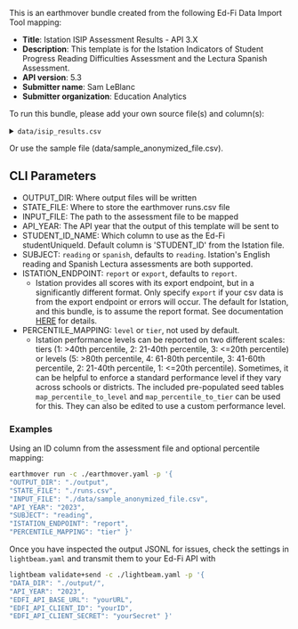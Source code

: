 This is an earthmover bundle created from the following Ed-Fi Data Import Tool mapping:
* **Title**: Istation ISIP Assessment Results - API 3.X
* **Description**: This template is for the Istation Indicators of Student Progress Reading Difficulties Assessment and the Lectura Spanish Assessment.
* **API version**: 5.3
* **Submitter name**: Sam LeBlanc
* **Submitter organization**: Education Analytics

To run this bundle, please add your own source file(s) and column(s):
<details>
<summary><code>data/isip_results.csv</code></summary>
This is the CSV download of Istation student result data retrieved from the API. You can use either the `report` or `export` endpoint.
</details>

Or use the sample file (data/sample_anonymized_file.csv).

## CLI Parameters
- OUTPUT_DIR: Where output files will be written
- STATE_FILE: Where to store the earthmover runs.csv file
- INPUT_FILE: The path to the assessment file to be mapped
- API_YEAR: The API year that the output of this template will be sent to
- STUDENT_ID_NAME: Which column to use as the Ed-Fi studentUniqueId. Default column is 'STUDENT_ID' from the Istation file.
- SUBJECT: `reading` or `spanish`, defaults to `reading`. Istation's English reading and Spanish Lectura assessments are both supported.
- ISTATION_ENDPOINT: `report` or `export`, defaults to `report`.
   - Istation provides all scores with its export endpoint, but in a significantly different format. Only specify `export` if your csv data is from the export endpoint or errors will occur. The default for Istation, and this bundle, is to assume the report format.  See documentation [HERE](https://help.istation.com/en_US/how-do-i-automate-data-exports) for details.
- PERCENTILE_MAPPING: `level` or `tier`, not used by default.
   - Istation performance levels can be reported on two different scales: tiers (1: >40th percentile, 2: 21-40th percentile, 3: <=20th percentile) or levels (5: >80th percentile, 4: 61-80th percentile, 3: 41-60th percentile, 2: 21-40th percentile, 1: <=20th percentile). Sometimes, it can be helpful to enforce a standard performance level if they vary across schools or districts. The included pre-populated seed tables `map_percentile_to_level` and `map_percentile_to_tier` can be used for this. They can also be edited to use a custom performance level.

### Examples
Using an ID column from the assessment file and optional percentile mapping:
```bash
earthmover run -c ./earthmover.yaml -p '{
"OUTPUT_DIR": "./output",
"STATE_FILE": "./runs.csv",
"INPUT_FILE": "./data/sample_anonymized_file.csv",
"API_YEAR": "2023",
"SUBJECT": "reading",
"ISTATION_ENDPOINT": "report",
"PERCENTILE_MAPPING": "tier" }'
```

Once you have inspected the output JSONL for issues, check the settings in `lightbeam.yaml` and transmit them to your Ed-Fi API with
```bash
lightbeam validate+send -c ./lightbeam.yaml -p '{
"DATA_DIR": "./output/",
"API_YEAR": "2023",
"EDFI_API_BASE_URL": "yourURL",
"EDFI_API_CLIENT_ID": "yourID",
"EDFI_API_CLIENT_SECRET": "yourSecret" }'
```
